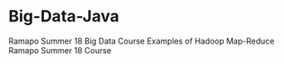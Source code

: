 # Big-Data-Java
Ramapo Summer 18 Big Data Course
Examples of Hadoop Map-Reduce Ramapo Summer 18 Course
